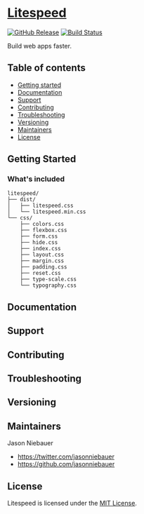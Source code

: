 # [Litespeed](https://www.litespeed.io)
[![GitHub Release](https://img.shields.io/github/release/twbs/ratchet.svg)](https://github.com/twbs/ratchet/releases)
[![Build Status](https://img.shields.io/travis/twbs/ratchet/master.svg)](https://travis-ci.org/twbs/ratchet)

Build web apps faster.

## Table of contents

* [Getting started](#getting-started)
* [Documentation](#documentation)
* [Support](#support)
* [Contributing](#contributing)
* [Troubleshooting](#troubleshooting)
* [Versioning](#verisioning)
* [Maintainers](#maintainers)
* [License](#license)

## Getting Started

### What's included

```
litespeed/
├── dist/
│   ├── litespeed.css
│   └── litespeed.min.css
└── css/
    ├── colors.css
    ├── flexbox.css
    ├── form.css
    ├── hide.css
    ├── index.css
    ├── layout.css
    ├── margin.css
    ├── padding.css
    ├── reset.css
    ├── type-scale.css
    └── typography.css
```


## Documentation

## Support

## Contributing

## Troubleshooting

## Versioning

## Maintainers
Jason Niebauer
- https://twitter.com/jasonniebauer
- https://github.com/jasonniebauer

## License
Litespeed is licensed under the [MIT License](http://opensource.org/licenses/MIT).
